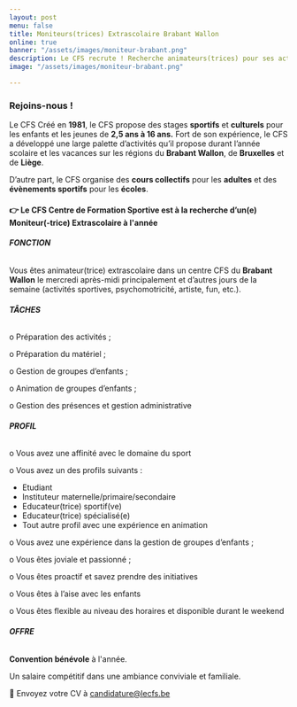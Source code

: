 ```yaml
---
layout: post
menu: false
title: Moniteurs(trices) Extrascolaire Brabant Wallon
online: true
banner: "/assets/images/moniteur-brabant.png"
description: Le CFS recrute ! Recherche animateurs(trices) pour ses activités extrascolaires
image: "/assets/images/moniteur-brabant.png"

---
```

### Rejoins-nous !

Le CFS Créé en **1981**, le CFS propose des stages **sportifs** et **culturels** pour les enfants et les jeunes de **2,5 ans à 16 ans.** Fort de son expérience, le CFS a développé une large palette d’activités qu’il propose durant l’année scolaire et les vacances sur les régions du **Brabant Wallon**, de **Bruxelles** et de **Liège**.

D’autre part, le CFS organise des **cours collectifs** pour les **adultes** et des **évènements sportifs** pour les **écoles**.

#### 👉 Le CFS Centre de Formation Sportive est à la recherche d’un(e) **Moniteur(-trice) Extrascolaire à l'année**

###### **FONCTION**

Vous êtes animateur(trice) extrascolaire dans un centre CFS du **Brabant Wallon** le mercredi après-midi principalement et d’autres jours de la semaine (activités sportives, psychomotricité, artiste, fun, etc.).

###### **TÂCHES**

o Préparation des activités ;

o Préparation du matériel ;

o Gestion de groupes d’enfants ;

o Animation de groupes d’enfants ;

o Gestion des présences et gestion administrative

###### **PROFIL**

o Vous avez une affinité avec le domaine du sport

o Vous avez un des profils suivants :

* Etudiant
* Instituteur maternelle/primaire/secondaire
* Educateur(trice) sportif(ve)
* Educateur(trice) spécialisé(e)
* Tout autre profil avec une expérience en animation

o Vous avez une expérience dans la gestion de groupes d’enfants ;

o Vous êtes joviale et passionné ;

o Vous êtes proactif et savez prendre des initiatives

o Vous êtes à l’aise avec les enfants

o Vous êtes flexible au niveau des horaires et disponible durant le weekend

###### **OFFRE**

**Convention bénévole** à l'année.

Un salaire compétitif dans une ambiance conviviale et familiale.

📩 Envoyez votre CV à candidature@lecfs.be